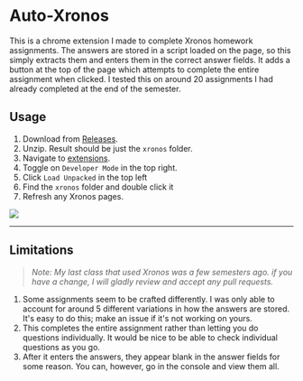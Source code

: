 # Auto-Xronos


This is a chrome extension I made to complete Xronos homework assignments. The answers are stored in a script loaded on the page, so this simply extracts them and enters them in the correct answer fields. It adds a button at the top of the page which attempts to complete the entire assignment when clicked. I tested this on around 20 assignments I had already completed at the end of the semester.


## Usage

1. Download from [Releases](https://github.com/Chungmire/Auto-Xronos/releases/download/Current/Xronos.zip).
2. Unzip. Result should be just the `xronos` folder.
3. Navigate to [extensions](chrome://extensions/).
4. Toggle on `Developer Mode` in the top right.
5. Click `Load Unpacked` in the top left
6. Find the `xronos` folder and double click it
7. Refresh any Xronos pages.


![](https://github.com/Chungmire/Auto-Xronos/blob/main/example.gif?raw=true)

---
## Limitations
> _Note: My last class that used Xronos was a few semesters ago. if you have a change, I will gladly review and accept any pull requests._
1. Some assignments seem to be crafted differently. I was only able to account for around 5 different variations in how the answers are stored. It's easy to do this; make an issue if it's not working on yours.
2. This completes the entire assignment rather than letting you do questions individually. It would be nice to be able to check individual questions as you go.
3. After it enters the answers, they appear blank in the answer fields for some reason. You can, however, go in the console and view them all.

